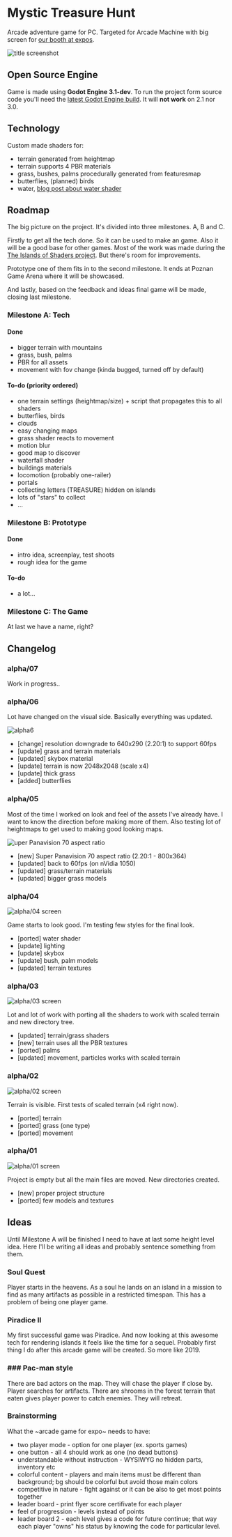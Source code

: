 # Mystic Treasure Hunt
Arcade adventure game for PC. Targeted for Arcade Machine with big screen for [our booth at expos](http://p1x.in/events).



![title screenshot](web-stuff/title_screen.png)

## Open Source Engine
Game is made using **Godot Engine 3.1-dev**. To run the project form source code you'll need the [latest Godot Engine build](http://docs.godotengine.org/en/latest/development/compiling/). It will **not work** on 2.1 nor 3.0.

## Technology
Custom made shaders for:
- terrain generated from heightmap
- terrain supports 4 PBR materials
- grass, bushes, palms procedurally generated from featuresmap
- butterflies, (planned) birds
- water, [blog post about water shader](http://krzysztofjankowski.com/blog/water-shader-in-godotengine-3.html)

## Roadmap

The big picture on the project. It's divided into three milestones. A, B and C.

Firstly to get all the tech done. So it can be used to make an game. Also it will be a good base for other games. Most of the work was made during the [The Islands of Shaders project](https://github.com/w84death/the-islands-of-shaders). But there's room for improvements.

Prototype one of them fits in to the second milestone. It ends at Poznan Game Arena where it will be showcased. 

And lastly, based on the feedback and ideas final game will be made, closing last milestone.

### Milestone A: Tech

#### Done

- bigger terrain with mountains
- grass, bush, palms
- PBR for all assets
- movement with fov change (kinda bugged, turned off by default)

#### To-do (priority ordered)

- one terrain settings (heightmap/size) + script that propagates this to all shaders
- butterflies, birds
- clouds
- easy changing maps
- grass  shader reacts to movement
- motion blur
- good map to discover
- waterfall shader
- buildings materials
- locomotion (probably one-railer)
- portals
- collecting letters (TREASURE) hidden on islands
- lots of "stars" to collect
- ...

### Milestone B: Prototype

#### Done

- intro idea, screenplay, test shoots
- rough idea for the game

#### To-do

- a lot...

### Milestone C: The Game

At last we have a name, right?

## Changelog

### alpha/07

Work in progress..

### alpha/06

Lot have changed on the visual side. Basically everything was updated.

![alpha6](web-stuff/alpha06.png)

- [change] resolution downgrade to 640x290 (2.20:1) to support 60fps
- [update] grass and terrain materials
- [updated] skybox material
- [update] terrain is now 2048x2048 (scale x4)
- [update] thick grass
- [added] butterflies

### alpha/05

Most of the time I worked on look and feel of the assets I've already have. I want to know the direction before making more of them. Also testing lot of heightmaps to get used to making good looking maps.

![uper Panavision 70 aspect ratio ](web-stuff/alpha05.png)

- [new] Super Panavision 70 aspect ratio (2.20:1 - 800x364)
- [updated] back to 60fps (on nVidia 1050)
- [updated] grass/terrain materials
- [updated] bigger grass models

### alpha/04

![alpha/04 screen](web-stuff/alpha04.png)

Game starts to look good. I'm testing few styles for the final look.

- [ported] water shader
- [update] lighting
- [update] skybox
- [update] bush, palm models
- [updated] terrain textures

### alpha/03

![alpha/03 screen](web-stuff/alpha03.png)

Lot and lot of work with porting all the shaders to work with scaled terrain and new directory tree.

- [updated] terrain/grass shaders
- [new] terrain uses all the PBR textures
- [ported] palms
- [updated] movement, particles works with scaled terrain

### alpha/02

![alpha/02 screen](web-stuff/alpha02.png)

Terrain is visible. First tests of scaled terrain (x4 right now).

- [ported] terrain
- [ported] grass (one type)
- [ported] movement

### alpha/01

![alpha/01 screen](web-stuff/alpha01.png)

Project is empty but all the main files are moved. New directories created.

- [new] proper project structure
- [ported] few models and textures



## Ideas

Until Milestone A will be finished I need to have at last some height level idea. Here I'll be writing all ideas and probably sentence something from them.

### Soul Quest

Player starts in the heavens. As a soul he lands on an island in a mission to find as many artifacts as possible in a restricted timespan. This has a problem of being one player game.

 ### Piradice II

My first successful game was Piradice. And now looking at this awesome tech for rendering islands it feels like the time for a sequel. Probably first thing I do after this arcade game will be created. So more like 2019.

### ### Pac-man style

There are bad actors on the map. They will chase the player if close by. Player searches for artifacts. There are shrooms in the forest terrain that eaten gives player power to catch enemies. They will retreat.

### Brainstorming

What the ~arcade game for expo~ needs to have:

- two player mode - option for one player (ex. sports games)
- one button - all 4 should work as one (no dead buttons)
- understandable without instruction - WYSIWYG no hidden parts, inventory etc 
- colorful content - players and main items must be different than background; bg should be colorful but avoid those main colors
- competitive in nature - fight against or it can be also to get most points together 
- leader board - print flyer score certifivate for each player
- feel of progression - levels instead of points
- leader board 2 - each level gives a code for future continue; that way each player "owns" his status by knowing the code for particular level. 